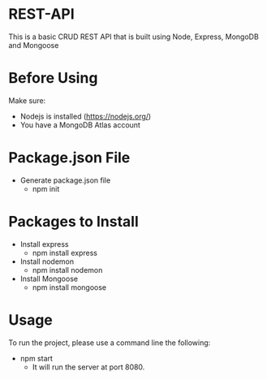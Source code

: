 # REST-API

This is a basic CRUD REST API that is built using Node, Express, MongoDB and Mongoose

# Before Using

Make sure:
* Nodejs is installed (https://nodejs.org/)
* You have a MongoDB Atlas account

# Package.json File
* Generate package.json file
  * npm init
# Packages to Install
* Install express
  * npm install express
* Install nodemon
  * npm install nodemon
* Install Mongoose
  * npm install mongoose

# Usage
To run the project, please use a command line the following:
* npm start
  * It will run the server at port 8080.

